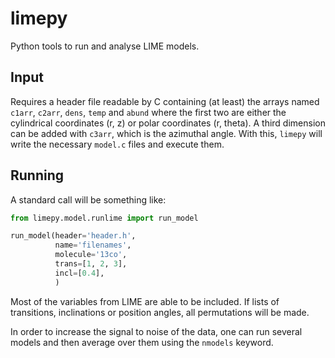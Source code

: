 # limepy
Python tools to run and analyse LIME models.

## Input
Requires a header file readable by C containing (at least) the arrays named
`c1arr`, `c2arr`, `dens`, `temp` and `abund` where the first two are either the
cylindrical coordinates (r, z) or polar coordinates (r, theta). A third
dimension can be added with `c3arr`, which is the azimuthal angle. With this,
`limepy` will write the necessary `model.c` files and execute them.


## Running
A standard call will be something like:

```python
from limepy.model.runlime import run_model

run_model(header='header.h',
          name='filenames',
          molecule='13co',
          trans=[1, 2, 3],
          incl=[0.4],
          )
```

Most of the variables from LIME are able to be included. If lists of
transitions, inclinations or position angles, all permutations will be made.


In order to increase the signal to noise of the data, one can run several
models and then average over them using the `nmodels` keyword.
